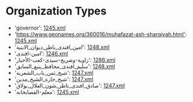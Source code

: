 # Organization Types
 * 'governor'‎: [1245.xml](/Project-Cairo-Urban-News/CairoUrbanNews/blob/master/articles/arabic/1245.xml)
 * 'https://www.geonames.org/360016/muhafazat-ash-sharqiyah.html'‎: [1245.xml](/Project-Cairo-Urban-News/CairoUrbanNews/blob/master/articles/arabic/1245.xml)
 * 'امين_افندى_ناظر_ديوان_الابنية'‎: [1248.xml](/Project-Cairo-Urban-News/CairoUrbanNews/blob/master/articles/arabic/1248.xml)
 * 'امين-افندى'‎: [1246.xml](/Project-Cairo-Urban-News/CairoUrbanNews/blob/master/articles/arabic/1246.xml)
 * 'زاوية-وضريح-سيدى-كعب-الأحبار'‎: [1286.xml](/Project-Cairo-Urban-News/CairoUrbanNews/blob/master/articles/arabic/1286.xml)
 * 'سليم_افندى_محافظ_ينبع_السابق'‎: [1248.xml](/Project-Cairo-Urban-News/CairoUrbanNews/blob/master/articles/arabic/1248.xml)
 * 'شيخ_ثمن_باب_الشعرية'‎: [1247.xml](/Project-Cairo-Urban-News/CairoUrbanNews/blob/master/articles/arabic/1247.xml)
 * 'شيخ_حارة_الشيخ_مدين'‎: [1247.xml](/Project-Cairo-Urban-News/CairoUrbanNews/blob/master/articles/arabic/1247.xml)
 * 'صادق_افندى_ناظر_شون_الغلال_بولاق'‎: [1247.xml](/Project-Cairo-Urban-News/CairoUrbanNews/blob/master/articles/arabic/1247.xml)
 * 'معلم-القصابخانه'‎: [1245.xml](/Project-Cairo-Urban-News/CairoUrbanNews/blob/master/articles/arabic/1245.xml)
